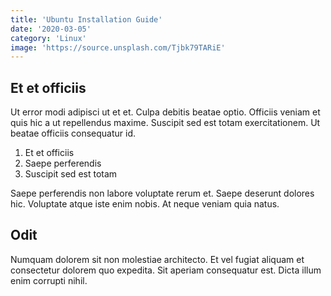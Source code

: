```yaml
---
title: 'Ubuntu Installation Guide'
date: '2020-03-05'
category: 'Linux'
image: 'https://source.unsplash.com/Tjbk79TARiE'
---
```

## Et et officiis
Ut error modi adipisci ut et et. Culpa debitis beatae optio. Officiis veniam et quis hic a ut repellendus maxime. Suscipit sed est totam exercitationem. Ut beatae officiis consequatur id.

1. Et et officiis
1. Saepe perferendis
1. Suscipit sed est totam

Saepe perferendis non labore voluptate rerum et. Saepe deserunt dolores hic. Voluptate atque iste enim nobis. At neque veniam quia natus.

## Odit
Numquam dolorem sit non molestiae architecto. Et vel fugiat aliquam et consectetur dolorem quo expedita. Sit aperiam consequatur est. Dicta illum enim corrupti nihil.
